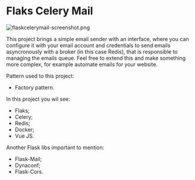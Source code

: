 # Flaks Celery Mail

![flaskcelerymail-screenshot.png](https://cdn.discordapp.com/attachments/955441956731887616/958387641953439814/flaskcelerymail-screenshot.png)

This project brings a simple email sender with an interface, where you can configure it with your email account and credentials to send emails asyncronously with a broker (in this case Redis), that is responsible to managing the emails queue. Feel free to extend this and make something more complex, for example automate emails for your website.

Pattern used to this project:

- Factory pattern.

In this project you wil see:

- Flaks;
- Celery;
- Redis;
- Docker;
- Vue JS.

Another Flask libs important to mention:

- Flask-Mail;
- Dynaconf;
- Flask-Cors.
